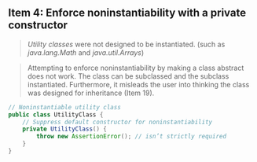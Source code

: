 ## Item 4: Enforce noninstantiability with a private constructor

> *Utility classes* were not designed to be instantiated. (such as *java.lang.Math* and *java.util.Arrays*)

> Attempting to enforce noninstantiability by making a class abstract does not work. The class can be subclassed and the subclass instantiated. Furthermore, it misleads the user into thinking the class was designed for inheritance (Item 19).

```java
// Noninstantiable utility class
public class UtilityClass {
    // Suppress default constructor for noninstantiability
    private UtilityClass() {
        throw new AssertionError(); // isn’t strictly required
    }
}
```
